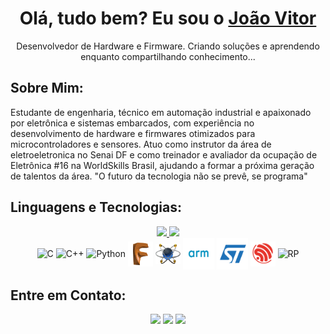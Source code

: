 <h1 align="center">
    Olá, tudo bem? Eu sou o 
    <a href="https://www.linkedin.com/in/engjvgomes/">João Vitor </a>
</h1>
<p align="center">
    Desenvolvedor de Hardware e Firmware. Criando soluções e aprendendo enquanto compartilhando conhecimento...
</p>

## Sobre Mim: 
<div>
    Estudante de engenharia, técnico em automação industrial e apaixonado por eletrônica e sistemas embarcados, com experiência no desenvolvimento de hardware e firmwares otimizados para microcontroladores e sensores. Atuo como instrutor da área de eletroeletronica no Senai DF e como treinador e avaliador da ocupação de Eletrônica #16 na WorldSkills Brasil, ajudando a formar a próxima geração de talentos da área.
    "O futuro da tecnologia não se prevê, se programa"
</div>

## Linguagens e Tecnologias: 
<div align="center">
  <a href="https://github.com/jvgoveira/github-readme-stats">
    <img height="130em" src="https://github-readme-stats.vercel.app/api?username=jvgoveira&contribs==true&count_private=true&include_all_commits=true&show_icons=true&theme=nord&hide_border=false&show_owner=true&hide_rank=false"/>
   <img height="130em" src="https://github-readme-stats.vercel.app/api/top-langs/?username=jvgoveira&theme=nord&layout=compact&hide_title=false&hide_progress=false&hide_border=false"/>
  <a/>
</div>

<div align="center">
  <img align="center" alt="C" height="40" width="40" src="https://cdn.jsdelivr.net/gh/devicons/devicon@latest/icons/c/c-original.svg">
  <img align="center" alt="C++" height="40" width="40" src="https://cdn.jsdelivr.net/gh/devicons/devicon@latest/icons/cplusplus/cplusplus-original.svg">
  <img align="center" alt="Python" height="40" width="40" src="https://cdn.jsdelivr.net/gh/devicons/devicon@latest/icons/python/python-original.svg">
  <img align="center" alt="Fusion360" height="40" width="40" src="https://raw.githubusercontent.com/jvgoveira/jvgoveira/main/Logos/logo%20fusion360.png">
  <img align="center" alt="Proteus" height="32" width="40" src="https://raw.githubusercontent.com/jvgoveira/jvgoveira/main/Logos/logo%20proteus.png">
  <img align="center" alt="Arm" height="50" width="50" src="https://raw.githubusercontent.com/jvgoveira/jvgoveira/main/Logos/logo%20arm.png">
  <img align="center" alt="ST" height="50" width="50" src="https://raw.githubusercontent.com/jvgoveira/jvgoveira/main/Logos/logo%20ST.png">
  <img align="center" alt="ESP" height="40" width="40" src="https://github.com/jvgoveira/jvgoveira/blob/main/Logos/png-transparent-espressif-systems-hd-logo-thumbnail-removebg-preview.png">
  <img align="center" alt="RP" height="40" width="40" src="https://cdn.jsdelivr.net/gh/devicons/devicon@latest/icons/raspberrypi/raspberrypi-original.svg">
    
</div>
  
## Entre em Contato:
<div align="center">
    <a href="https://www.linkedin.com/in/engjvgomes/" target="_blank"><img src="https://img.shields.io/badge/-LinkedIn-%230077B5?style=for-the-badge&logo=linkedin&logoColor=white" target="_blank"></a> 
    <a href="https://www.instagram.com/eng.jvgomes/" target="_blank"><img src="https://img.shields.io/badge/-Instagram-%23E4405F?style=for-the-badge&logo=instagram&logoColor=white" target="_blank"></a>
    <a href="mailto:joaovitorgomesdeoliveira13@gmail.com"><img src="https://img.shields.io/badge/-Gmail-%23333?style=for-the-badge&logo=gmail&logoColor=white" target="_blank"></a>
</div>

